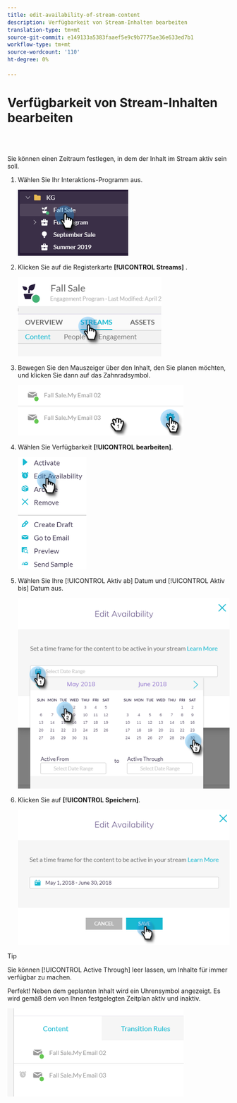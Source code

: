 ```yaml
---
title: edit-availability-of-stream-content
description: Verfügbarkeit von Stream-Inhalten bearbeiten
translation-type: tm+mt
source-git-commit: e149133a5383faaef5e9c9b7775ae36e633ed7b1
workflow-type: tm+mt
source-wordcount: '110'
ht-degree: 0%

---
```



# Verfügbarkeit von Stream-Inhalten bearbeiten

<br> 

Sie können einen Zeitraum festlegen, in dem der Inhalt im Stream aktiv sein soll.

1. Wählen Sie Ihr Interaktions-Programm aus.

   ![Bild eins](/help/sky/assets/engagement-programs/edit-availability-of-stream-content/edit-availability-of-stream-content-1.png)

1. Klicken Sie auf die Registerkarte **[!UICONTROL Streams]** .

   ![Bild zwei](/help/sky/assets/engagement-programs/edit-availability-of-stream-content/edit-availability-of-stream-content-2.png)

1. Bewegen Sie den Mauszeiger über den Inhalt, den Sie planen möchten, und klicken Sie dann auf das Zahnradsymbol.

   ![Bild drei](/help/sky/assets/engagement-programs/edit-availability-of-stream-content/edit-availability-of-stream-content-3.png)

1. Wählen Sie Verfügbarkeit **[!UICONTROL bearbeiten]**.

   ![Bild vier](/help/sky/assets/engagement-programs/edit-availability-of-stream-content/edit-availability-of-stream-content-4.png)

1. Wählen Sie Ihre [!UICONTROL Aktiv ab] Datum und [!UICONTROL Aktiv bis] Datum aus.

   ![Bild fünf](/help/sky/assets/engagement-programs/edit-availability-of-stream-content/edit-availability-of-stream-content-5.png)

1. Klicken Sie auf **[!UICONTROL Speichern]**.

   ![Bild sechs](/help/sky/assets/engagement-programs/edit-availability-of-stream-content/edit-availability-of-stream-content-6.png)

>[!TIP]
>
>Sie können [!UICONTROL Active Through] leer lassen, um Inhalte für immer verfügbar zu machen.

Perfekt! Neben dem geplanten Inhalt wird ein Uhrensymbol angezeigt. Es wird gemäß dem von Ihnen festgelegten Zeitplan aktiv und inaktiv.

![Bild sieben](/help/sky/assets/engagement-programs/edit-availability-of-stream-content/edit-availability-of-stream-content-7.png)